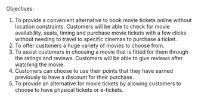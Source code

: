 Objectives:
1. To provide a convenient alternative to book movie tickets online without location constraints. Customers will be able to check for movie availability, seats, timing and purchase movie tickets with a few clicks without needing to travel to specific cinemas to purchase a ticket.
2. To offer customers a huge variety of movies to choose from.
3. To assist customers in choosing a movie that is fitted for them through the ratings and reviews. Customers will be able to give reviews after watching the movie.
4. Customers can choose to use their points that they have earned previously to have a discount for their purchase.
5. To provide an alternative for movie tickets by allowing customers to choose to have physical tickets or e-tickets.
